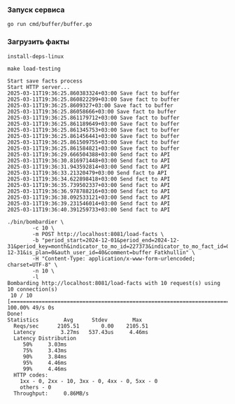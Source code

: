 ### Запуск сервиса
```go run cmd/buffer/buffer.go ```

### Загрузить факты
```install-deps-linux```

```make load-testing```

```
Start save facts process
Start HTTP server...
2025-03-11T19:36:25.860383324+03:00 Save fact to buffer
2025-03-11T19:36:25.860822299+03:00 Save fact to buffer
2025-03-11T19:36:25.8609327+03:00 Save fact to buffer
2025-03-11T19:36:25.86058666+03:00 Save fact to buffer
2025-03-11T19:36:25.861179712+03:00 Save fact to buffer
2025-03-11T19:36:25.861189649+03:00 Save fact to buffer
2025-03-11T19:36:25.861345753+03:00 Save fact to buffer
2025-03-11T19:36:25.861456441+03:00 Save fact to buffer
2025-03-11T19:36:25.861509755+03:00 Save fact to buffer
2025-03-11T19:36:25.861584821+03:00 Save fact to buffer
2025-03-11T19:36:29.666504388+03:00 Send fact to API
2025-03-11T19:36:30.816971448+03:00 Send fact to API
2025-03-11T19:36:31.943592814+03:00 Send fact to API
2025-03-11T19:36:33.21320479+03:00 Send fact to API
2025-03-11T19:36:34.622898418+03:00 Send fact to API
2025-03-11T19:36:35.739502337+03:00 Send fact to API
2025-03-11T19:36:36.978788216+03:00 Send fact to API
2025-03-11T19:36:38.092533121+03:00 Send fact to API
2025-03-11T19:36:39.231546014+03:00 Send fact to API
2025-03-11T19:36:40.391259733+03:00 Send fact to API
```

```
./bin/bombardier \
        -c 10 \
        -m POST http://localhost:8081/load-facts \
        -b "period_start=2024-12-01&period_end=2024-12-31&period_key=month&indicator_to_mo_id=227373&indicator_to_mo_fact_id=0&value=3&fact_time=2024-12-31&is_plan=0&auth_user_id=40&comment=buffer Fatkhullin" \
        -H "Content-Type: application/x-www-form-urlencoded; charset=UTF-8" \
        -n 10 \
        -l
Bombarding http://localhost:8081/load-facts with 10 request(s) using 10 connection(s)
 10 / 10 [================================================================================================================================================================================================================================================================================] 100.00% 49/s 0s
Done!
Statistics        Avg      Stdev        Max
  Reqs/sec      2105.51       0.00    2105.51
  Latency        3.27ms   537.43us     4.46ms
  Latency Distribution
     50%     3.03ms
     75%     3.43ms
     90%     3.84ms
     95%     4.46ms
     99%     4.46ms
  HTTP codes:
    1xx - 0, 2xx - 10, 3xx - 0, 4xx - 0, 5xx - 0
    others - 0
  Throughput:     0.86MB/s

```